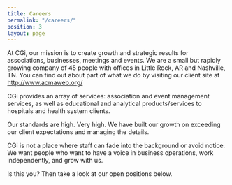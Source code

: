```yaml
---
title: Careers
permalink: "/careers/"
position: 3
layout: page
---
```


At CGi, our mission is to create growth and strategic results for associations, businesses, meetings and events.  We are a small but rapidly growing company of 45 people with offices in Little Rock, AR and Nashville, TN.  You can find out about part of what we do by visiting our client site at http://www.acmaweb.org/
 
CGi provides an array of services: association and event management services, as well as educational and analytical products/services to hospitals and health system clients. 

Our standards are high. Very high. We have built our growth on exceeding our client expectations and managing the details. 

CGi is not a place where staff can fade into the background or avoid notice. We want people who want to have a voice in business operations, work independently, and grow with us. 

Is this you? Then take a look at our open positions below.
